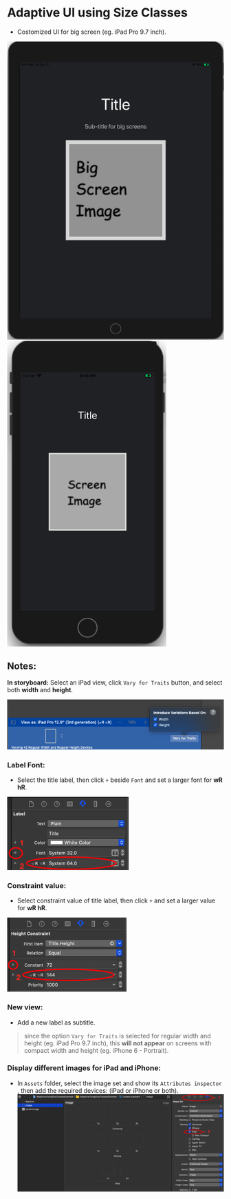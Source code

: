 # Adaptive UI using Size Classes

* Costomized UI for big screen (eg. iPad Pro 9.7 inch).

![iPad](images/screenshots/2.png) ![iPhone](images/screenshots/3.png)


## Notes:


**In storyboard:** Select an iPad view, click `Vary for Traits` button, and select both **width** and **height**. 

![Vary for Traits](images/screenshots/4.png)


### Label Font:

* Select the title label, then click `+` beside `Font` and set a larger font for **wR hR**.

![Font size](images/screenshots/6.png)

			
### Constraint value:

* Select constraint value of title label, then click `+` and set a larger value for **wR hR**.

![Constraint value](images/screenshots/5.png)

		
### New view:

* Add a new label as subtitle.

> since the option `Vary for Traits` is selected for regular width and height (eg. iPad Pro 9.7 inch),
> this **will not appear** on screens with compact width and height (eg. iPhone 6 - Portrait).
	
### Display different images for iPad and iPhone:

* In `Assets` folder, select the image set and show its  `Attributes inspector` , then add the required devices: (iPad or iPhone or both).
![Custome image for iPad](images/screenshots/1.png)
